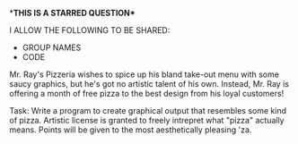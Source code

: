 
***THIS IS A STARRED QUESTION\***

I ALLOW THE FOLLOWING TO BE SHARED:
- GROUP NAMES
- CODE

Mr. Ray's Pizzeria wishes to spice up his bland take-out menu with some saucy graphics, but he's got no artistic talent of his own. Instead, Mr. Ray is offering a month of free pizza to the best design from his loyal customers!

Task: Write a program to create graphical output that resembles some kind of pizza. Artistic license is granted to freely intrepret what "pizza" actually means. Points will be given to the most aesthetically pleasing 'za.
